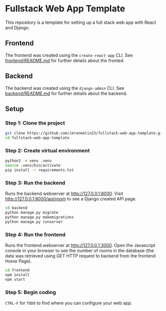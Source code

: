 # Fullstack Web App Template

This repository is a template for setting up a full stack web app with React and Django.

## Frontend

The frontend was created using the `create-react-app` CLI. See [frontend/README.md](frontend/README.md) for further details about the fronted.

## Backend

The backend was created using the `django-admin` CLI. See [backend/README.md](backend/README.md) for further details about the backend.

## Setup

### Step 1: Clone the project

```bash
git clone https://github.com/imranmatin23/fullstack-web-app-template.git
cd fullstack-web-app-template
```

### Step 2: Create virtual environment

```bash
python3 -m venv .venv
source .venv/bin/activate
pip install -r requirements.txt
```

### Step 3: Run the backend

Runs the backend webserver at http://127.0.0.1:8000. Visit http://127.0.0.1:8000/api/room to see a Django created API page.

```bash
cd backend
python manage.py migrate
python manage.py makemigrations
python manage.py runserver
```

### Step 4: Run the frontend

Runs the frontend webserver at http://127.0.0.1:3000. Open the Javascript console in your browser to see the number of rooms in the database (the data was retrieved using GET HTTP request to backend from the frontend Home Page).

```bash
cd frontend
npm install
npm start
```

### Step 5: Begin coding

`CTRL-F` for `TODO` to find where you can configure your web app.
